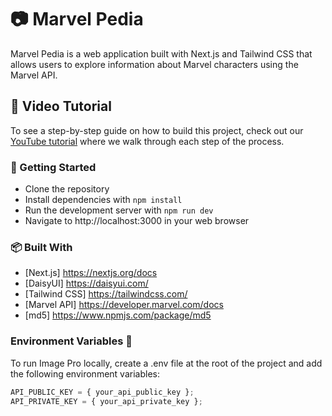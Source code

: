 # 📷 Marvel Pedia

Marvel Pedia is a web application built with Next.js and Tailwind CSS that allows users to explore information about Marvel characters using the Marvel API.

## 🎥 Video Tutorial

To see a step-by-step guide on how to build this project, check out our [YouTube tutorial](https://youtu.be/7mUnGh4XRek) where we walk through each step of the process.

### 🚀 Getting Started

- Clone the repository
- Install dependencies with `npm install`
- Run the development server with `npm run dev`
- Navigate to http://localhost:3000 in your web browser

### 📦 Built With

- [Next.js] https://nextjs.org/docs
- [DaisyUI] https://daisyui.com/
- [Tailwind CSS] https://tailwindcss.com/
- [Marvel API] https://developer.marvel.com/docs
- [md5] https://www.npmjs.com/package/md5

### Environment Variables 🔐

To run Image Pro locally, create a .env file at the root of the project and add the following environment variables:

```javascript
API_PUBLIC_KEY = { your_api_public_key };
API_PRIVATE_KEY = { your_api_private_key };
```

